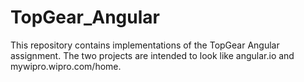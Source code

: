 # TopGear_Angular
This repository contains implementations of the TopGear Angular assignment. The two projects are intended to look like angular.io and mywipro.wipro.com/home.
